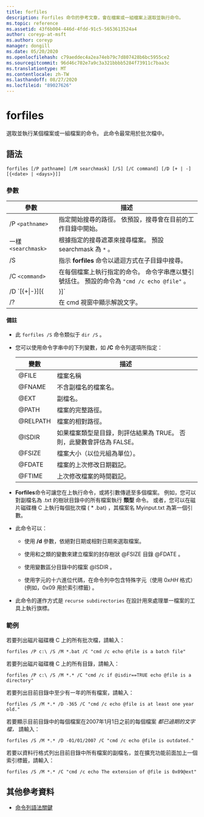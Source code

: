 ```yaml
---
title: forfiles
description: Forfiles 命令的參考文章，會在檔案或一組檔案上選取並執行命令。
ms.topic: reference
ms.assetid: 43f6b004-446d-4fdd-91c5-5653613524a4
author: coreyp-at-msft
ms.author: coreyp
manager: dongill
ms.date: 05/20/2020
ms.openlocfilehash: c79aeddec4a2ea74eb79c7d807428b6bc5955ce2
ms.sourcegitcommit: 96d46c702e7a9c3a321bbbb5284f73911c7baa3c
ms.translationtype: MT
ms.contentlocale: zh-TW
ms.lasthandoff: 08/27/2020
ms.locfileid: "89027626"
---
```

# <a name="forfiles"></a>forfiles

選取並執行某個檔案或一組檔案的命令。 此命令最常用於批次檔中。

## <a name="syntax"></a>語法

```
forfiles [/P pathname] [/M searchmask] [/S] [/C command] [/D [+ | -] [{<date> | <days>}]]
```

### <a name="parameters"></a>參數

| 參數 | 描述 |
| --------- | ----------- |
| /P `<pathname>` | 指定開始搜尋的路徑。 依預設，搜尋會在目前的工作目錄中開始。 |
| 一樣 `<searchmask>` | 根據指定的搜尋遮罩來搜尋檔案。 預設 searchmask 為 `*` 。 |
| /S | 指示 **forfiles** 命令以遞迴方式在子目錄中搜尋。 |
| /C `<command>` | 在每個檔案上執行指定的命令。 命令字串應以雙引號括住。 預設的命令為 `"cmd /c echo @file"` 。 |
| /D `[{+\|-}][{<date> | <days>}]` | 選取在指定時間範圍內最後修改日期的檔案：<ul><li>選取上次修改日期晚于或等於 (**+**) 或早于或等於 (**-**) 指定日期的檔案，其中 *日期* 的格式為 MM/DD/YYYY。</li><li>選取上次修改日期晚于或等於 (**+**) 目前的日期加上指定的天數，或早于或等於 (**-**) 目前的日期減去指定的天數。</li><li>有效的 *天數* 值包含0到32768範圍中的任何數位。 如果未指定正負號， **+** 預設會使用。</li></ul> |
| /? | 在 cmd 視窗中顯示解說文字。 |

#### <a name="remarks"></a>備註

- 此 `forfiles /S` 命令類似于 `dir /S` 。

- 您可以使用命令字串中的下列變數，如 **/C** 命令列選項所指定：

    | 變數 | 描述 |
    | -------- | ----------- |
    | @FILE | 檔案名稱 |
    | @FNAME | 不含副檔名的檔案名。 |
    | @EXT | 副檔名。 |
    | @PATH | 檔案的完整路徑。 |
    | @RELPATH | 檔案的相對路徑。 |
    | @ISDIR | 如果檔案類型是目錄，則評估結果為 TRUE。 否則，此變數會評估為 FALSE。 |
    | @FSIZE | 檔案大小（以位元組為單位）。 |
    | @FDATE | 檔案的上次修改日期戳記。 |
    | @FTIME | 上次修改檔案的時間戳記。 |

- **Forfiles**命令可讓您在上執行命令，或將引數傳遞至多個檔案。 例如，您可以對副檔名為 .txt 的樹狀目錄中的所有檔案執行 **類型** 命令。 或者，您可以在磁片磁碟機 C 上執行每個批次檔 ( * .bat) ，其檔案名 Myinput.txt 為第一個引數。

- 此命令可以：

    - 使用 **/d** 參數，依絕對日期或相對日期來選取檔案。

    - 使用和之類的變數來建立檔案的封存樹狀 @FSIZE 目錄 @FDATE 。

    - 使用變數區分目錄中的檔案 @ISDIR 。

    - 使用字元的十六進位代碼，在命令列中包含特殊字元（使用 0x*HH* 格式） (例如，0x09 用於索引標籤) 。

- 此命令的運作方式是 `recurse subdirectories` 在設計用來處理單一檔案的工具上執行旗標。

### <a name="examples"></a>範例

若要列出磁片磁碟機 C 上的所有批次檔，請輸入：

```
forfiles /P c:\ /S /M *.bat /C "cmd /c echo @file is a batch file"
```

若要列出磁片磁碟機 C 上的所有目錄，請輸入：

```
forfiles /P c:\ /S /M *.* /C "cmd /c if @isdir==TRUE echo @file is a directory"
```

若要列出目前目錄中至少有一年的所有檔案，請輸入：

```
forfiles /S /M *.* /D -365 /C "cmd /c echo @file is at least one year old."
```

若要顯示目前目錄中的每個檔案在2007年1月1日之前的每個檔案 *都已過期的文字檔，* 請輸入：

```
forfiles /S /M *.* /D -01/01/2007 /C "cmd /c echo @file is outdated."
```

若要以資料行格式列出目前目錄中所有檔案的副檔名，並在擴充功能前面加上一個索引標籤，請輸入：

```
forfiles /S /M *.* /C "cmd /c echo The extension of @file is 0x09@ext"
```

## <a name="additional-references"></a>其他參考資料

- [命令列語法關鍵](command-line-syntax-key.md)
